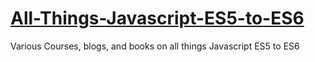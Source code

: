 # [All-Things-Javascript-ES5-to-ES6](https://github.com/SOSANA/All-Things-Javascript-ES5-to-ES6)
Various Courses, blogs, and books on all things Javascript ES5 to ES6
